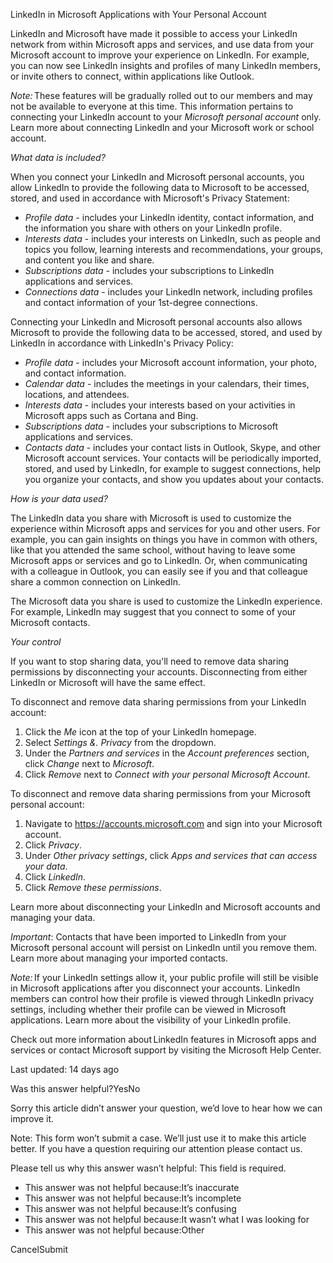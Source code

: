 LinkedIn in Microsoft Applications with Your Personal Account

LinkedIn and Microsoft have made it possible to access your LinkedIn network from within Microsoft apps and services, and use data from your Microsoft account to improve your experience on LinkedIn. For example, you can now see LinkedIn insights and profiles of many LinkedIn members, or invite others to connect, within applications like Outlook.

_Note:_ These features will be gradually rolled out to our members and may not be available to everyone at this time. This information pertains to connecting your LinkedIn account to your _Microsoft personal account_ only. Learn more about connecting LinkedIn and your Microsoft work or school account.

_What data is included?_

When you connect your LinkedIn and Microsoft personal accounts, you allow LinkedIn to provide the following data to Microsoft to be accessed, stored, and used in accordance with Microsoft's Privacy Statement:

*   _Profile data_ - includes your LinkedIn identity, contact information, and the information you share with others on your LinkedIn profile.
*   _Interests data_ - includes your interests on LinkedIn, such as people and topics you follow, learning interests and recommendations, your groups, and content you like and share.
*   _Subscriptions data_ - includes your subscriptions to LinkedIn applications and services.
*   _Connections data_ - includes your LinkedIn network, including profiles and contact information of your 1st-degree connections.

Connecting your LinkedIn and Microsoft personal accounts also allows Microsoft to provide the following data to be accessed, stored, and used by LinkedIn in accordance with LinkedIn's Privacy Policy:

*   _Profile data_ - includes your Microsoft account information, your photo, and contact information.
*   _Calendar data_ - includes the meetings in your calendars, their times, locations, and attendees.
*   _Interests data_ - includes your interests based on your activities in Microsoft apps such as Cortana and Bing.
*   _Subscriptions data_ - includes your subscriptions to Microsoft applications and services.
*   _Contacts data_ - includes your contact lists in Outlook, Skype, and other Microsoft account services. Your contacts will be periodically imported, stored, and used by LinkedIn, for example to suggest connections, help you organize your contacts, and show you updates about your contacts.

_How is your data used?_

The LinkedIn data you share with Microsoft is used to customize the experience within Microsoft apps and services for you and other users. For example, you can gain insights on things you have in common with others, like that you attended the same school, without having to leave some Microsoft apps or services and go to LinkedIn. Or, when communicating with a colleague in Outlook, you can easily see if you and that colleague share a common connection on LinkedIn.

The Microsoft data you share is used to customize the LinkedIn experience. For example, LinkedIn may suggest that you connect to some of your Microsoft contacts.

_Your control_

If you want to stop sharing data, you'll need to remove data sharing permissions by disconnecting your accounts. Disconnecting from either LinkedIn or Microsoft will have the same effect.

To disconnect and remove data sharing permissions from your LinkedIn account:

1.  Click the _Me_ icon at the top of your LinkedIn homepage.
2.  Select _Settings &. Privacy_ from the dropdown.
3.  Under the _Partners and services_ in the _Account preferences_ section, click _Change_ next to _Microsoft_.
4.  Click _Remove_ next to _Connect with your personal Microsoft Account_.

To disconnect and remove data sharing permissions from your Microsoft personal account:

1.  Navigate to https://accounts.microsoft.com and sign into your Microsoft account.
2.  Click _Privacy_.
3.  Under _Other privacy settings_, click _Apps and services that can access your data_.
4.  Click _LinkedIn_.
5.  Click _Remove these permissions_.

Learn more about disconnecting your LinkedIn and Microsoft accounts and managing your data.

_Important_: Contacts that have been imported to LinkedIn from your Microsoft personal account will persist on LinkedIn until you remove them. Learn more about managing your imported contacts.

_Note:_ If your LinkedIn settings allow it, your public profile will still be visible in Microsoft applications after you disconnect your accounts. LinkedIn members can control how their profile is viewed through LinkedIn privacy settings, including whether their profile can be viewed in Microsoft applications. Learn more about the visibility of your LinkedIn profile.

Check out more information about LinkedIn features in Microsoft apps and services or contact Microsoft support by visiting the Microsoft Help Center.

Last updated: 14 days ago

Was this answer helpful?YesNo

Sorry this article didn’t answer your question, we’d love to hear how we can improve it.

Note: This form won’t submit a case. We’ll just use it to make this article better. If you have a question requiring our attention please contact us.

Please tell us why this answer wasn’t helpful: This field is required.

*   This answer was not helpful because:It’s inaccurate
*   This answer was not helpful because:It’s incomplete
*   This answer was not helpful because:It’s confusing
*   This answer was not helpful because:It wasn’t what I was looking for
*   This answer was not helpful because:Other

CancelSubmit
